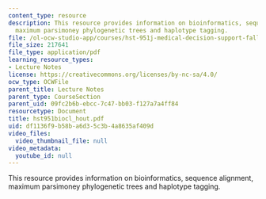 ```yaml
---
content_type: resource
description: This resource provides information on bioinformatics, sequence alignment,
  maximum parsimoney phylogenetic trees and haplotype tagging.
file: /ol-ocw-studio-app/courses/hst-951j-medical-decision-support-fall-2005/df1136f9b58ba6d35c3b4a8635af409d_hst951biocl_hout.pdf
file_size: 217641
file_type: application/pdf
learning_resource_types:
- Lecture Notes
license: https://creativecommons.org/licenses/by-nc-sa/4.0/
ocw_type: OCWFile
parent_title: Lecture Notes
parent_type: CourseSection
parent_uid: 09fc2b6b-ebcc-7c47-bb03-f127a7a4ff84
resourcetype: Document
title: hst951biocl_hout.pdf
uid: df1136f9-b58b-a6d3-5c3b-4a8635af409d
video_files:
  video_thumbnail_file: null
video_metadata:
  youtube_id: null
---
```

This resource provides information on bioinformatics, sequence alignment, maximum parsimoney phylogenetic trees and haplotype tagging.